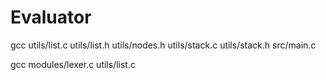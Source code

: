 # Evaluator

gcc utils/list.c utils/list.h utils/nodes.h utils/stack.c utils/stack.h src/main.c

gcc modules/lexer.c utils/list.c